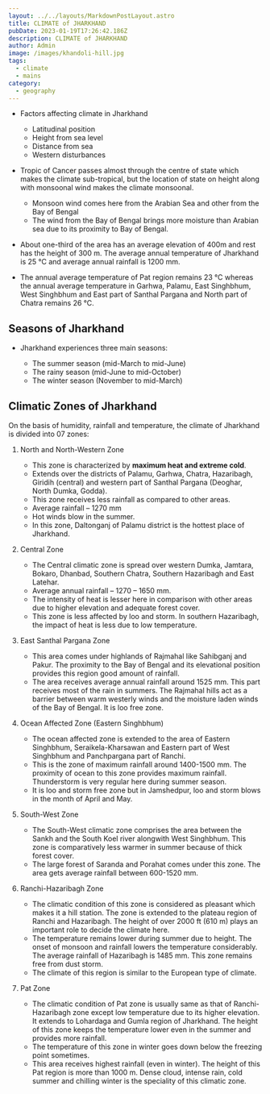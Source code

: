 ```yaml
---
layout: ../../layouts/MarkdownPostLayout.astro
title: CLIMATE of JHARKHAND
pubDate: 2023-01-19T17:26:42.186Z
description: CLIMATE of JHARKHAND
author: Admin
image: /images/khandoli-hill.jpg
tags:
  - climate
  - mains
category:
  - geography
---
```

* Factors affecting climate in Jharkhand

  * Latitudinal position
  * Height from sea level
  * Distance from sea
  * Western disturbances
* Tropic of Cancer passes almost through the centre of state which makes the climate sub-tropical, but the location of state on height along with monsoonal wind makes the climate monsoonal.

  * Monsoon wind comes here from the Arabian Sea and other from the Bay of Bengal
  * The wind from the Bay of Bengal brings more moisture than Arabian sea due to its proximity to Bay of Bengal.
* About one-third of the area has an average elevation of 400m and rest has the height of 300 m. The average annual temperature of Jharkhand is 25 °C and average annual rainfall is 1200 mm. 
* The annual average temperature of Pat region remains 23 °C whereas the annual average temperature in Garhwa, Palamu, East Singhbhum, West Singhbhum and East part of Santhal Pargana and North part of Chatra remains 26 °C.

## Seasons of Jharkhand

* Jharkhand experiences three main seasons:

  * The summer season (mid-March to mid-June)
  * The rainy season (mid-June to mid-October)
  * The winter season (November to mid-March)



## Climatic Zones of Jharkhand

On the basis of humidity, rainfall and temperature, the climate of Jharkhand is divided into 07 zones:

1. North and North-Western Zone

   * This zone is characterized by **maximum heat and extreme cold**.
   * Extends over the districts of Palamu, Garhwa, Chatra, Hazaribagh, Giridih (central) and western part of Santhal Pargana (Deoghar, North Dumka, Godda).
   * This zone receives less rainfall as compared to other areas.
   * Average rainfall – 1270 mm 
   * Hot winds blow in the summer.
   * In this zone, Daltonganj of Palamu district is the hottest place of Jharkhand.


2. Central Zone

   * The Central climatic zone is spread over western Dumka, Jamtara, Bokaro, Dhanbad, Southern Chatra, Southern Hazaribagh and East Latehar.
   * Average annual rainfall – 1270 – 1650 mm.
   * The intensity of heat is lesser here in comparison with other areas due to higher elevation and adequate forest cover.
   * This zone is less affected by loo and storm. In southern Hazaribagh, the impact of heat is less due to low temperature.


3. East Santhal Pargana Zone	

   * This area comes under highlands of Rajmahal like Sahibganj and Pakur. The proximity to the Bay of Bengal and its elevational position provides this region good amount of rainfall.
   * The area receives average annual rainfall around 1525 mm. This part receives most of the rain in summers. The Rajmahal hills act as a barrier between warm westerly winds and the moisture laden winds of the Bay of Bengal. It is loo free zone.


4. Ocean Affected Zone (Eastern Singhbhum)

   * The ocean affected zone is extended to the area of Eastern Singhbhum, Seraikela-Kharsawan and Eastern part of West Singhbhum and Panchpargana part of Ranchi.
   * This is the zone of maximum rainfall around 1400-1500 mm. The proximity of ocean to this zone provides maximum rainfall. Thunderstorm is very regular here during summer season.
   * It is loo and storm free zone but in Jamshedpur, loo and storm blows in the month of April and May.


5. South-West Zone

   * The South-West climatic zone comprises the area between the Sankh and the South Koel river alongwith West Singhbhum. This zone is comparatively less warmer in summer because of thick forest cover.
   * The large forest of Saranda and Porahat comes under this zone. The area gets average rainfall between 600-1520 mm.


6. Ranchi-Hazaribagh Zone

   * The climatic condition of this zone is considered as pleasant which makes it a hill station. The zone is extended to the plateau region of Ranchi and Hazaribagh. The height of over 2000 ft (610 m) plays an important role to decide the climate here.
   * The temperature remains lower during summer due to height. The onset of monsoon and rainfall lowers the temperature considerably. The average rainfall of Hazaribagh is 1485 mm. This zone remains free from dust storm.
   * The climate of this region is similar to the European type of climate.


7. Pat Zone

   * The climatic condition of Pat zone is usually same as that of Ranchi-Hazaribagh zone except low temperature due to its higher elevation. It extends to Lohardaga and Gumla region of Jharkhand. The height of this zone keeps the temperature lower even in the summer and provides more rainfall.
   * The temperature of this zone in winter goes down below the freezing point sometimes.
   * This area receives highest rainfall (even in winter). The height of this Pat region is more than 1000 m. Dense cloud, intense rain, cold summer and chilling winter is the speciality of this climatic zone.